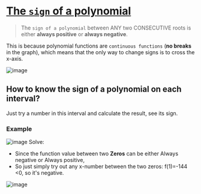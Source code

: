 # [The `sign` of a polynomial](https://www.khanacademy.org/math/algebra2/polynomial-functions/zeros-of-polynomials-and-their-graphs/a/positive-and-negative-intervals-of-polynomials)

> The `sign of a polynomial` between ANY two CONSECUTIVE roots is either **always positive** or **always negative**. 

This is because polynomial functions are `continuous functions` (**no breaks** in the graph), which means that the only way to change signs is to cross the x-axis. 

![image](https://user-images.githubusercontent.com/14041622/37649417-b35efc96-2c6c-11e8-8293-6ee315bdf7eb.png)

## How to know the sign of a polynomial on each interval?
Just try a number in this interval and calculate the result, see its sign.


### Example
![image](https://user-images.githubusercontent.com/14041622/46280106-924f2d80-c59d-11e8-9a55-3cb49b5c0e29.png)
Solve:
- Since the function value between two **Zeros** can be either Always negative or Always positive,
- So just simply try out any x-number between the two zeros: f(1)=-144 <0, so it's negative.

![image](https://user-images.githubusercontent.com/14041622/46280229-f40f9780-c59d-11e8-8af5-0b7305817900.png)

